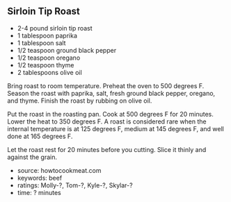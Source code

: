 Sirloin Tip Roast
-----------------

- 2-4 pound sirloin tip roast
- 1 tablespoon paprika
- 1 tablespoon salt
- 1/2 teaspoon ground black pepper
- 1/2 teaspoon oregano
- 1/2 teaspoon thyme
- 2 tablespoons olive oil

Bring roast to room temperature.  Preheat the oven to 500 degrees
F. Season the roast with paprika, salt, fresh ground black pepper,
oregano, and thyme. Finish the roast by rubbing on olive oil.

Put the roast in the roasting pan.  Cook at 500 degrees F for 20
minutes. Lower the heat to 350 degrees F.  A roast is considered rare
when the internal temperature is at 125 degrees F, medium at 145
degrees F, and well done at 165 degrees F.

Let the roast rest for 20 minutes before you cutting.  Slice it thinly
and against the grain.

- source: howtocookmeat.com
- keywords: beef
- ratings: Molly-?, Tom-?, Kyle-?, Skylar-?
- time: ? minutes
